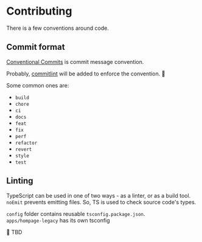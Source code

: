 # Contributing

There is a few conventions around code.

## Commit format

[Conventional Commits](https://www.conventionalcommits.org/en/v1.0.0/) is commit message convention.

Probably, [commitlint](https://github.com/conventional-changelog/commitlint) will be added to enforce the convention. 🧐

Some common ones are:
- `build`
- `chore`
- `ci`
- `docs`
- `feat`
- `fix`
- `perf`
- `refactor`
- `revert`
- `style`
- `test`

## Linting

TypeScript can be used in one of two ways - as a linter, or as a build tool.
`noEmit` prevents emitting files. So, TS is used to check source code's types.

`config` folder contains reusable `tsconfig.package.json`.\
`apps/hompage-legacy` has its own tsconfig

🚧 TBD
